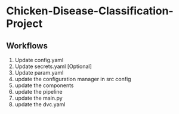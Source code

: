 # Chicken-Disease-Classification-Project

## Workflows

1. Update config.yaml
2. Update secrets.yaml [Optional]
3. Update param.yaml
5. update the configuration manager in src config 
6. update the components
7. update the pipeline
8. update the main.py
9. update the dvc.yaml  